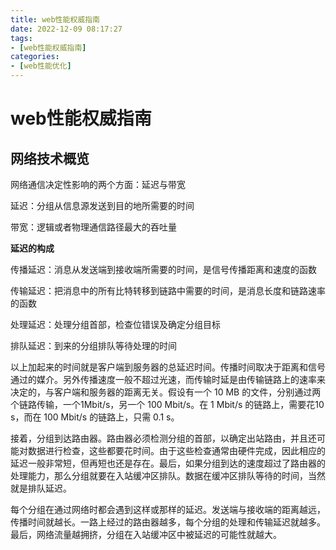 ```yaml
---
title: web性能权威指南
date: 2022-12-09 08:17:27
tags:
- [web性能权威指南]
categories:
- [web性能优化]
---
```


# web性能权威指南

## 网络技术概览

网络通信决定性影响的两个方面：延迟与带宽

延迟：分组从信息源发送到目的地所需要的时间

带宽：逻辑或者物理通信路径最大的吞吐量

**延迟的构成**

传播延迟：消息从发送端到接收端所需要的时间，是信号传播距离和速度的函数

传输延迟：把消息中的所有比特转移到链路中需要的时间，是消息长度和链路速率的函数

处理延迟：处理分组首部，检查位错误及确定分组目标

排队延迟：到来的分组排队等待处理的时间

以上加起来的时间就是客户端到服务器的总延迟时间。传播时间取决于距离和信号通过的媒介。另外传播速度一般不超过光速，而传输时延是由传输链路上的速率来决定的，与客户端和服务器的距离无关。假设有一个 10 MB 的文件，分别通过两个链路传输，一个1Mbit/s，另一个 100 Mbit/s。在 1 Mbit/s 的链路上，需要花10 s，而在 100 Mbit/s 的链路上，只需 0.1 s。

接着，分组到达路由器。路由器必须检测分组的首部，以确定出站路由，并且还可能对数据进行检查，这些都要花时间。由于这些检查通常由硬件完成，因此相应的延迟一般非常短，但再短也还是存在。最后，如果分组到达的速度超过了路由器的处理能力，那么分组就要在入站缓冲区排队。数据在缓冲区排队等待的时间，当然就是排队延迟。

每个分组在通过网络时都会遇到这样或那样的延迟。发送端与接收端的距离越远，传播时间就越长。一路上经过的路由器越多，每个分组的处理和传输延迟就越多。最后，网络流量越拥挤，分组在入站缓冲区中被延迟的可能性就越大。
